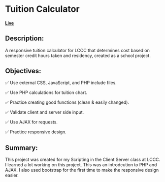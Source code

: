 # Tuition Calculator

#### [Live](https://tuition-calculator--gmr.herokuapp.com/)

## Description:
A responsive tuition calculator for LCCC that determines cost based on semester credit hours taken and residency, created as a school project.

## Objectives:
:white_check_mark: Use external CSS, JavaScript, and PHP include files.

:white_check_mark: Use PHP calculations for tuition chart.

:white_check_mark: Practice creating good functions (clean & easily changed).

:white_check_mark: Validate client and server side input.

:white_check_mark: Use AJAX for requests.

:white_check_mark: Practice responsive design.

## Summary:
This project was created for my Scripting in the Client Server class at LCCC. I learned a lot working on this project. This was an introdcution to PHP and AJAX. I also used bootstrap for the first time to make the responsive design easier.
